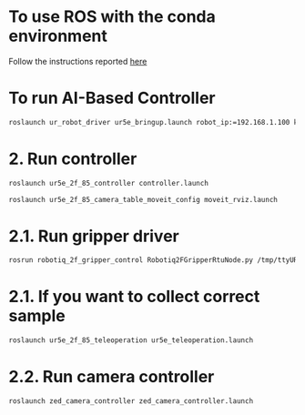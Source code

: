 # To use ROS with the conda environment 
Follow the instructions reported [here](https://github.com/RoboStack/ros-noetic)

# To run AI-Based Controller
```bash
roslaunch ur_robot_driver ur5e_bringup.launch robot_ip:=192.168.1.100 kinematics_config:="/home/ciccio/.ros/real_robot_calibration.yaml" use_tool_communication:=true tool_voltage:=24 tool_parity:=0 tool_baud_rate:=115200 tool_stop_bits:=1 tool_rx_idle_chars:=1.5 tool_tx_idle_chars:=3.5 tool_device_name:=/tmp/ttyUR robot_description_file:="/home/ciccio/Desktop/catkin_ws/src/Ur5e-2f-85f/ur5e_2f_85_description/launch/load_ur5e_2f_85.launch"
```

# 2. Run controller
```bash
roslaunch ur5e_2f_85_controller controller.launch 
```

```bash
roslaunch ur5e_2f_85_camera_table_moveit_config moveit_rviz.launch 
``` 

# 2.1. Run gripper driver
```bash
rosrun robotiq_2f_gripper_control Robotiq2FGripperRtuNode.py /tmp/ttyUR
```
# 2.1. If you want to collect correct sample
```bash
roslaunch ur5e_2f_85_teleoperation ur5e_teleoperation.launch
```


# 2.2. Run camera controller
```bash
roslaunch zed_camera_controller zed_camera_controller.launch
```